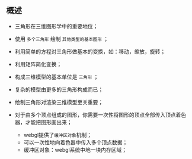 ## 概述

* 三角形在三维图形学中的重要地位；
* 使用 `多个三角形` 绘制 `其他类型的基本图形` ；
* 利用简单的方程对三角形做基本的变换，如：移动，缩放，旋转；
* 利用矩阵简化变换；

* 构成三维模型的基本单位是 `三角形` ；
* 复杂的模型由更多的三角形构成而已；
* 绘制三角形对渲染三维模型至关重要；

* 对于由多个顶点组成的图形，你需要一次性将图形的顶点全部传入顶点着色器，才能把图形画出来；
  - webgl提供了`缓冲区对象`机制；
  - 可以一次性地向着色器中传入多个顶点数据；
  - 缓冲区对象：webgl系统中地一块内存区域；
